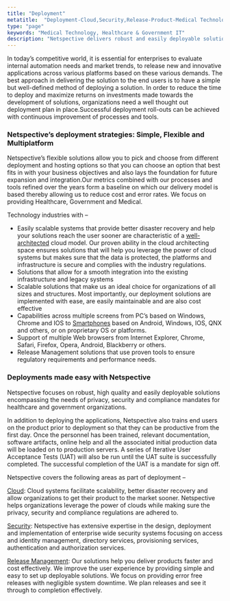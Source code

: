 ```yaml
---
title: "Deployment"
metatitle:  "Deployment-Cloud,Security,Release-Product-Medical Technology,Healthcare,Government"
type: "page"
keywords: "Medical Technology, Healthcare & Government IT"
description: "Netspective delivers robust and easily deployable solutions meeting the privacy, security and compliance mandates for healthcare &government organizations."
---
```


In today’s competitive world, it is essential for enterprises to evaluate internal automation needs and market trends, to release new and innovative applications across various platforms based on these various demands. The best approach in delivering the solution to the end users is to have a simple but well-defined method of deploying a solution. In order to reduce the time to deploy and maximize returns on investments made towards the development of solutions, organizations need a well thought out deployment plan in place.Successful deployment roll-outs can be achieved with continuous improvement of processes and tools.

### Netspective’s deployment strategies: Simple, Flexible and Multiplatform

Netspective’s flexible solutions allow you to pick and choose from different deployment and hosting options so that you can choose an option that best fits in with your business objectives and also lays the foundation for future expansion and integration.Our metrics combined with our processes and tools refined over the years form a baseline on which our delivery model is based thereby allowing us to reduce cost and error rates. We focus on providing Healthcare, Government and Medical.

Technology industries with –

* Easily scalable systems that provide better disaster recovery and help your solutions reach the user sooner are characteristic of a [well-architected](/technology-services/development/architecture/) cloud model. Our proven ability in the cloud architecting space ensures solutions that will help you leverage the power of cloud systems but makes sure that the data is protected, the platforms and infrastructure is secure and complies with the industry regulations.
* Solutions that allow for a smooth integration into the existing infrastructure and legacy systems
* Scalable solutions that make us an ideal choice for organizations of all sizes and structures. Most importantly, our deployment solutions are implemented with ease, are easily maintainable and are also cost effective
* Capabilities across multiple screens from PC’s based on Windows, Chrome and IOS to [Smartphones](/technology-services/development/mobility/) based on Android, Windows, IOS, QNX and others, or on proprietary OS or platforms.
* Support of multiple Web browsers from Internet Explorer, Chrome, Safari, Firefox, Opera, Android, Blackberry or others.
* Release Management solutions that use proven tools to ensure regulatory requirements and performance needs.

### Deployments made easy with Netspective

Netspective focuses on robust, high quality and easily deployable solutions encompassing the needs of privacy, security and compliance mandates for healthcare and government organizations.

In addition to deploying the applications, Netspective also trains end users on the product prior to deployment so that they can be productive from the first day. Once the personnel has been trained, relevant documentation, software artifacts, online help and all the associated initial production data will be loaded on to production servers. A series of Iterative User Acceptance Tests (UAT) will also be run until the UAT suite is successfully completed. The successful completion of the UAT is a mandate for sign off.

Netspective covers the following areas as part of deployment –

[Cloud](/technology-services/deployment/cloud/): Cloud systems facilitate scalability, better disaster recovery and allow organizations to get their product to the market sooner. Netspective helps organizations leverage the power of clouds while making sure the privacy, security and compliance regulations are adhered to.

[Security](/technology-services/deployment/security/): Netspective has extensive expertise in the design, deployment and implementation of enterprise wide security systems focusing on access and identity management, directory services, provisioning services, authentication and authorization services.

[Release Management](/technology-services/deployment/release-management/): Our solutions help you deliver products faster and cost effectively. We improve the user experience by providing simple and easy to set up deployable solutions. We focus on providing error free releases with negligible system downtime. We plan releases and see it through to completion effectively.

